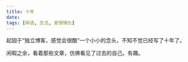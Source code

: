 ```yaml
---
title: 十年
date: 
tags: [碎语, 生活, 爱恨情仇]
---
```


起因于“独立博客，感觉会很酷”一个小小的念头，不知不觉已经写了十年了。

闲暇之余，看着那些文章，仿佛看见了过去的自己。有趣。
